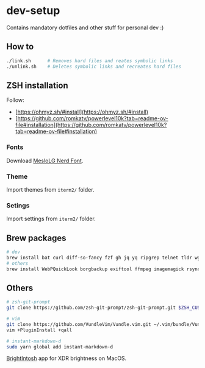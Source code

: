 # dev-setup

Contains mandatory dotfiles and other stuff for personal dev :)

## How to

```sh
./link.sh      # Removes hard files and reates symbolic links
./unlink.sh    # Deletes symbolic links and recreates hard files
```

## ZSH installation

Follow:

- [https://ohmyz.sh/#install](https://ohmyz.sh/#install)
- [https://github.com/romkatv/powerlevel10k?tab=readme-ov-file#installation](https://github.com/romkatv/powerlevel10k?tab=readme-ov-file#installation)

### Fonts

Download [MesloLG Nerd Font](https://www.nerdfonts.com/font-downloads).

### Theme

Import themes from `iterm2/` folder.

### Setings

Import settings from `iterm2/` folder.

## Brew packages

```sh
# dev
brew install bat curl diff-so-fancy fzf gh jq yq ripgrep telnet tldr wget node yarn git-interactive-rebase-tool prettyping ack ag btop atuin fx tabiew eza zoxide fd
# others
brew install WebPQuickLook borgbackup exiftool ffmpeg imagemagick rsync
```

## Others

```sh
# zsh-git-prompt
git clone https://github.com/zsh-git-prompt/zsh-git-prompt.git $ZSH_CUSTOM/plugins

# vim
git clone https://github.com/VundleVim/Vundle.vim.git ~/.vim/bundle/Vundle.vim
vim +PluginInstall +qall

# instant-markdown-d
sudo yarn global add instant-markdown-d
```

[BrightIntosh](https://www.brightintosh.de/) app for XDR brightness on MacOS.

